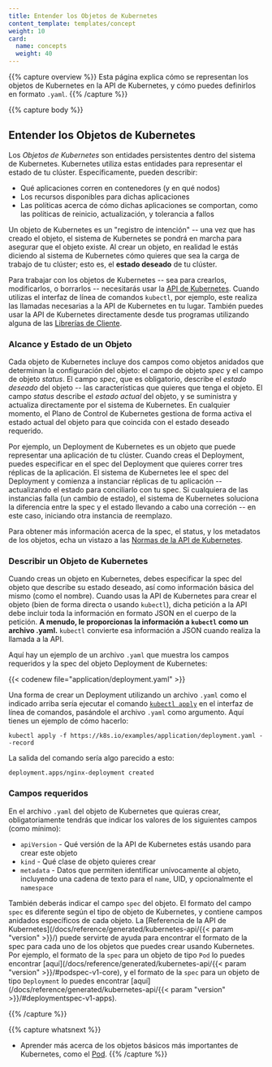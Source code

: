 ```yaml
---
title: Entender los Objetos de Kubernetes
content_template: templates/concept
weight: 10
card: 
  name: concepts
  weight: 40
---
```


{{% capture overview %}}
Esta página explica cómo se representan los objetos de Kubernetes en la API de Kubernetes, y cómo puedes definirlos en formato `.yaml`.
{{% /capture %}}

{{% capture body %}}
## Entender los Objetos de Kubernetes

Los *Objetos de Kubernetes* son entidades persistentes dentro del sistema de Kubernetes. Kubernetes utiliza estas entidades para representar el estado de tu clúster. Específicamente, pueden describir:

* Qué aplicaciones corren en contenedores (y en qué nodos)
* Los recursos disponibles para dichas aplicaciones
* Las políticas acerca de cómo dichas aplicaciones se comportan, como las políticas de reinicio, actualización, y tolerancia a fallos

Un objeto de Kubernetes es un "registro de intención" -- una vez que has creado el objeto, el sistema de Kubernetes se pondrá en marcha para asegurar que el objeto existe. Al crear un objeto, en realidad le estás diciendo al sistema de Kubernetes cómo quieres que sea la carga de trabajo de tu clúster; esto es, el **estado deseado** de tu clúster.

Para trabajar con los objetos de Kubernetes -- sea para crearlos, modificarlos, o borrarlos -- necesitarás usar la [API de Kubernetes](/docs/concepts/overview/kubernetes-api/). Cuando utilizas el interfaz de línea de comandos `kubectl`, por ejemplo, este realiza las llamadas necesarias a la API de Kubernetes en tu lugar. También puedes usar la API de Kubernetes directamente desde tus programas utilizando alguna de las [Librerías de Cliente](/docs/reference/using-api/client-libraries/).

### Alcance y Estado de un Objeto

Cada objeto de Kubernetes incluye dos campos como objetos anidados que determinan la configuración del objeto: el campo de objeto *spec* y el campo de objeto *status*. El campo *spec*, que es obligatorio, describe el *estado deseado* del objeto -- las características que quieres que tenga el objeto. El campo *status* describe el *estado actual* del objeto, y se suministra y actualiza directamente por el sistema de Kubernetes. En cualquier momento, el Plano de Control de Kubernetes gestiona de forma activa el estado actual del objeto para que coincida con el estado deseado requerido.


Por ejemplo, un Deployment de Kubernetes es un objeto que puede representar una aplicación de tu clúster. Cuando creas el Deployment, puedes especificar en el spec del Deployment que quieres correr tres réplicas de la aplicación. El sistema de Kubernetes lee el spec del Deployment y comienza a instanciar réplicas de tu aplicación -- actualizando el estado para conciliarlo con tu spec. Si cualquiera de las instancias falla (un cambio de estado), el sistema de Kubernetes soluciona la diferencia entre la spec y el estado llevando a cabo una correción -- en este caso, iniciando otra instancia de reemplazo.

Para obtener más información acerca de la spec, el status, y los metadatos de los objetos, echa un vistazo a las [Normas de la API de Kubernetes](https://git.k8s.io/community/contributors/devel/sig-architecture/api-conventions.md).

### Describir un Objeto de Kubernetes

Cuando creas un objeto en Kubernetes, debes especificar la spec del objeto que describe su estado deseado, así como información básica del mismo (como el nombre). Cuando usas la API de Kubernetes para crear el objeto (bien de forma directa o usando `kubectl`), dicha petición a la API debe incluir toda la información en formato JSON en el cuerpo de la petición. **A menudo, le proporcionas la información a `kubectl` como un archivo .yaml.** `kubectl` convierte esa información a JSON cuando realiza la llamada a la API.

Aquí hay un ejemplo de un archivo `.yaml` que muestra los campos requeridos y la spec del objeto Deployment de Kubernetes:

{{< codenew file="application/deployment.yaml" >}}

Una forma de crear un Deployment utilizando un archivo `.yaml` como el indicado arriba sería ejecutar el comando
[`kubectl apply`](/docs/reference/generated/kubectl/kubectl-commands#apply) 
en el interfaz de línea de comandos, pasándole el archivo `.yaml` como argumento. Aquí tienes un ejemplo de cómo hacerlo:

```shell
kubectl apply -f https://k8s.io/examples/application/deployment.yaml --record
```

La salida del comando sería algo parecido a esto:

```shell
deployment.apps/nginx-deployment created
```

### Campos requeridos

En el archivo `.yaml` del objeto de Kubernetes que quieras crear, obligatoriamente tendrás que indicar los valores de los siguientes campos (como mínimo):

* `apiVersion` - Qué versión de la API de Kubernetes estás usando para crear este objeto
* `kind` - Qué clase de objeto quieres crear
* `metadata` - Datos que permiten identificar unívocamente al objeto, incluyendo una cadena de texto para el `name`, UID, y opcionalmente el `namespace`

También deberás indicar el campo `spec` del objeto. El formato del campo `spec` es diferente según el tipo de objeto de Kubernetes, y contiene campos anidados específicos de cada objeto. La [Referencia de la API de Kubernetes](/docs/reference/generated/kubernetes-api/{{< param "version" >}}/) puede servirte de ayuda para encontrar el formato de la spec para cada uno de los objetos que puedes crear usando Kubernetes.
Por ejemplo, el formato de la `spec` para un objeto de tipo `Pod` lo puedes encontrar 
[aquí](/docs/reference/generated/kubernetes-api/{{< param "version" >}}/#podspec-v1-core),
y el formato de la `spec` para un objeto de tipo `Deployment` lo puedes encontrar
[aquí](/docs/reference/generated/kubernetes-api/{{< param "version" >}}/#deploymentspec-v1-apps).

{{% /capture %}}

{{% capture whatsnext %}}
* Aprender más acerca de los objetos básicos más importantes de Kubernetes, como el [Pod](/docs/concepts/workloads/pods/pod-overview/).
{{% /capture %}}


